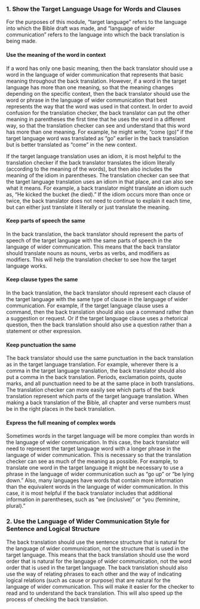 ### 1. Show the Target Language Usage for Words and Clauses

For the purposes of this module, “target language” refers to the language into which the Bible draft was made, and “language of wider communication” refers to the language into which the back translation is being made.

#### Use the meaning of the word in context

If a word has only one basic meaning, then the back translator should use a word in the language of wider communication that represents that basic meaning throughout the back translation. However, if a word in the target language has more than one meaning, so that the meaning changes depending on the specific context, then the back translator should use the word or phrase in the language of wider communication that best represents the way that the word was used in that context. In order to avoid confusion for the translation checker, the back translator can put the other meaning in parentheses the first time that he uses the word in a different way, so that the translation checker can see and understand that this word has more than one meaning. For example, he might write, “come (go)” if the target language word was translated as “go” earlier in the back translation but is better translated as “come” in the new context.

If the target language translation uses an idiom, it is most helpful to the translation checker if the back translator translates the idiom literally (according to the meaning of the words), but then also includes the meaning of the idiom in parentheses. The translation checker can see that the target language translation uses an idiom in that place, and can also see what it means. For example, a back translator might translate an idiom such as, “He kicked the bucket (he died).” If the idiom occurs more than once or twice, the back translator does not need to continue to explain it each time, but can either just translate it literally or just translate the meaning.

#### Keep parts of speech the same

In the back translation, the back translator should represent the parts of speech of the target language with the same parts of speech in the language of wider communication. This means that the back translator should translate nouns as nouns, verbs as verbs, and modifiers as modifiers. This will help the translation checker to see how the target language works.

#### Keep clause types the same

In the back translation, the back translator should represent each clause of the target language with the same type of clause in the language of wider communication. For example, if the target language clause uses a command, then the back translation should also use a command rather than a suggestion or request. Or if the target language clause uses a rhetorical question, then the back translation should also use a question rather than a statement or other expression.

#### Keep punctuation the same

The back translator should use the same punctuation in the back translation as in the target language translation. For example, wherever there is a comma in the target language translation, the back translator should also put a comma in the back translation. Periods, exclamation points, quote marks, and all punctuation need to be at the same place in both translations. The translation checker can more easily see which parts of the back translation represent which parts of the target language translation. When making a back translation of the Bible, all chapter and verse numbers must be in the right places in the back translation.

#### Express the full meaning of complex words

Sometimes words in the target language will be more complex than words in the language of wider communication. In this case, the back translator will need to represent the target language word with a longer phrase in the language of wider communication. This is necessary so that the translation checker can see as much of the meaning as possible. For example, to translate one word in the target language it might be necessary to use a phrase in the language of wider communication such as “go up” or “be lying down.” Also, many languages have words that contain more information than the equivalent words in the language of wider communication. In this case, it is most helpful if the back translator includes that additional information in parentheses, such as “we (inclusive)” or “you (feminine, plural).”

### 2. Use the Language of Wider Communication Style for Sentence and Logical Structure

The back translation should use the sentence structure that is natural for the language of wider communication, not the structure that is used in the target language. This means that the back translation should use the word order that is natural for the language of wider communication, not the word order that is used in the target language. The back translation should also use the way of relating phrases to each other and the way of indicating logical relations (such as cause or purpose) that are natural for the language of wider communication. This will make it easier for the checker to read and to understand the back translation. This will also speed up the process of checking the back translation.
